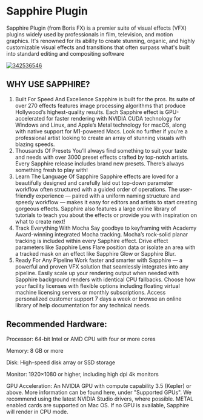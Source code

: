 # Sapphire Plugin
Sapphire Plugin (from Boris FX) is a premier suite of visual effects (VFX) plugins widely used by professionals in film, television, and motion graphics. It's renowned for its ability to create stunning, organic, and highly customizable visual effects and transitions that often surpass what's built into standard editing and compositing software

[![342536546](https://github.com/user-attachments/assets/a26f521b-f49f-41a1-901c-b4156c5442af)](https://y.gy/sapphire-plugin)

## WHY USE SAPPHIRE?
1. Built For Speed And Excellence
Sapphire is built for the pros. Its suite of over 270 effects features image processing algorithms that produce Hollywood’s highest-quality results. Each Sapphire effect is GPU-accelerated for faster rendering with NVIDIA CUDA technology for Windows and Linux, and Apple’s Metal technology for macOS, along with native support for M1-powered Macs. Look no further if you’re a professional artist looking to create an array of stunning visuals with blazing speeds.
2. Thousands Of Presets
You’ll always find something to suit your taste and needs with over 3000 preset effects crafted by top-notch artists. Every Sapphire release includes brand new presets. There’s always something fresh to play with!
3. Learn The Language Of Sapphire
Sapphire effects are loved for a beautifully designed and carefully laid out top-down parameter workflow often structured with a guided order of operations. The user-friendly experience — paired with a uniform naming structure and speedy workflow — makes it easy for editors and artists to start creating gorgeous effects. Sapphire also features a large online library of tutorials to teach you about the effects or provide you with inspiration on what to create next!
4. Track Everything With Mocha
Say goodbye to keyframing with Academy Award-winning integrated Mocha tracking. Mocha’s rock-solid planar tracking is included within every Sapphire effect. Drive effect parameters like Sapphire Lens Flare position data or isolate an area with a tracked mask on an effect like Sapphire Glow or Sapphire Blur.
5. Ready For Any Pipeline
Work faster and smarter with Sapphire — a powerful and proven VFX solution that seamlessly integrates into any pipeline. Easily scale up your rendering output when needed with Sapphire background renders with identical CPU fallbacks. Choose how your facility licenses with flexible options including floating virtual machine licensing servers or monthly subscriptions. Access personalized customer support 7 days a week or browse an online library of help documentation for any technical needs.
## Recommended Hardware:

Processor: 64-bit Intel or AMD CPU with four or more cores

Memory: 8 GB or more

Disk: High-speed disk array or SSD storage

Monitor: 1920×1080 or higher, including high dpi 4k monitors

GPU Acceleration: An NVIDIA GPU with compute capability 3.5 (Kepler) or above. More information can be found here, under "Supported GPUs". We recommend using the latest NVIDIA Studio drivers, where possible. METAL enabled cards are supported on Mac OS. If no GPU is available, Sapphire will render in CPU mode.
